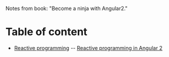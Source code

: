 Notes from book: "Become a ninja with Angular2."

# Table of content

- [Reactive programming](#reactive-programming)
-- [Reactive programming in Angular 2](#reactive-programming-in-angular-2)
